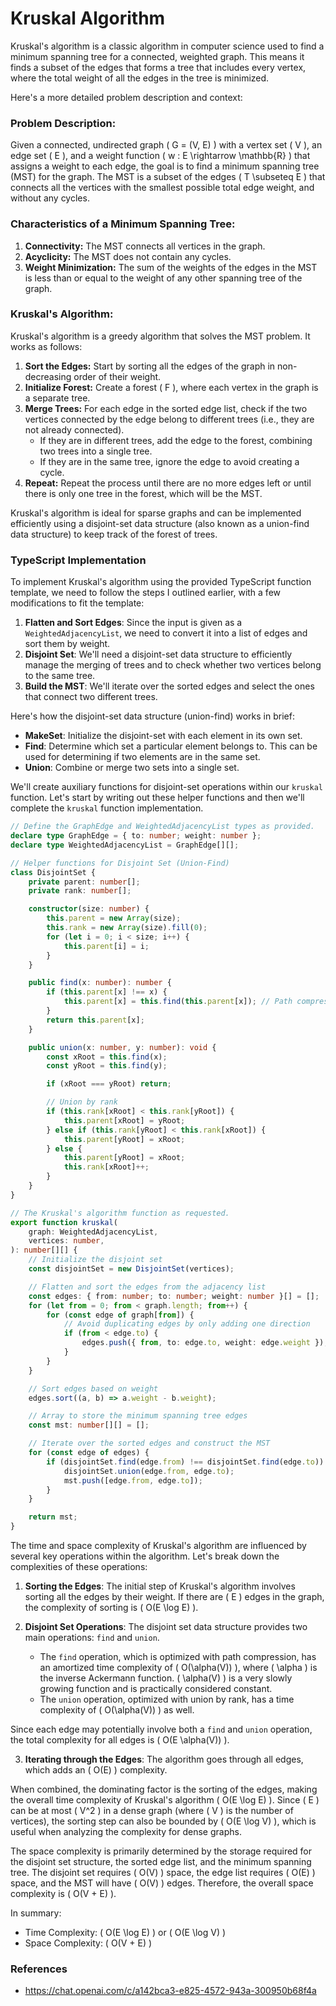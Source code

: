 # Kruskal Algorithm

Kruskal's algorithm is a classic algorithm in computer science used to find a minimum spanning tree for a connected, weighted graph. This means it finds a subset of the edges that forms a tree that includes every vertex, where the total weight of all the edges in the tree is minimized.

Here's a more detailed problem description and context:

### Problem Description:

Given a connected, undirected graph \( G = (V, E) \) with a vertex set \( V \), an edge set \( E \), and a weight function \( w : E \rightarrow \mathbb{R} \) that assigns a weight to each edge, the goal is to find a minimum spanning tree (MST) for the graph. The MST is a subset of the edges \( T \subseteq E \) that connects all the vertices with the smallest possible total edge weight, and without any cycles.

### Characteristics of a Minimum Spanning Tree:

1. **Connectivity:** The MST connects all vertices in the graph.
2. **Acyclicity:** The MST does not contain any cycles.
3. **Weight Minimization:** The sum of the weights of the edges in the MST is less than or equal to the weight of any other spanning tree of the graph.

### Kruskal's Algorithm:

Kruskal's algorithm is a greedy algorithm that solves the MST problem. It works as follows:

1. **Sort the Edges:** Start by sorting all the edges of the graph in non-decreasing order of their weight.
2. **Initialize Forest:** Create a forest \( F \), where each vertex in the graph is a separate tree.
3. **Merge Trees:** For each edge in the sorted edge list, check if the two vertices connected by the edge belong to different trees (i.e., they are not already connected).
    - If they are in different trees, add the edge to the forest, combining two trees into a single tree.
    - If they are in the same tree, ignore the edge to avoid creating a cycle.
4. **Repeat:** Repeat the process until there are no more edges left or until there is only one tree in the forest, which will be the MST.

Kruskal's algorithm is ideal for sparse graphs and can be implemented efficiently using a disjoint-set data structure (also known as a union-find data structure) to keep track of the forest of trees.

### TypeScript Implementation

To implement Kruskal's algorithm using the provided TypeScript function template, we need to follow the steps I outlined earlier, with a few modifications to fit the template:

1. **Flatten and Sort Edges**: Since the input is given as a `WeightedAdjacencyList`, we need to convert it into a list of edges and sort them by weight.
2. **Disjoint Set**: We'll need a disjoint-set data structure to efficiently manage the merging of trees and to check whether two vertices belong to the same tree.
3. **Build the MST**: We'll iterate over the sorted edges and select the ones that connect two different trees.

Here's how the disjoint-set data structure (union-find) works in brief:

-   **MakeSet**: Initialize the disjoint-set with each element in its own set.
-   **Find**: Determine which set a particular element belongs to. This can be used for determining if two elements are in the same set.
-   **Union**: Combine or merge two sets into a single set.

We'll create auxiliary functions for disjoint-set operations within our `kruskal` function. Let's start by writing out these helper functions and then we'll complete the `kruskal` function implementation.

```typescript
// Define the GraphEdge and WeightedAdjacencyList types as provided.
declare type GraphEdge = { to: number; weight: number };
declare type WeightedAdjacencyList = GraphEdge[][];

// Helper functions for Disjoint Set (Union-Find)
class DisjointSet {
    private parent: number[];
    private rank: number[];

    constructor(size: number) {
        this.parent = new Array(size);
        this.rank = new Array(size).fill(0);
        for (let i = 0; i < size; i++) {
            this.parent[i] = i;
        }
    }

    public find(x: number): number {
        if (this.parent[x] !== x) {
            this.parent[x] = this.find(this.parent[x]); // Path compression
        }
        return this.parent[x];
    }

    public union(x: number, y: number): void {
        const xRoot = this.find(x);
        const yRoot = this.find(y);

        if (xRoot === yRoot) return;

        // Union by rank
        if (this.rank[xRoot] < this.rank[yRoot]) {
            this.parent[xRoot] = yRoot;
        } else if (this.rank[yRoot] < this.rank[xRoot]) {
            this.parent[yRoot] = xRoot;
        } else {
            this.parent[yRoot] = xRoot;
            this.rank[xRoot]++;
        }
    }
}

// The Kruskal's algorithm function as requested.
export function kruskal(
    graph: WeightedAdjacencyList,
    vertices: number,
): number[][] {
    // Initialize the disjoint set
    const disjointSet = new DisjointSet(vertices);

    // Flatten and sort the edges from the adjacency list
    const edges: { from: number; to: number; weight: number }[] = [];
    for (let from = 0; from < graph.length; from++) {
        for (const edge of graph[from]) {
            // Avoid duplicating edges by only adding one direction
            if (from < edge.to) {
                edges.push({ from, to: edge.to, weight: edge.weight });
            }
        }
    }

    // Sort edges based on weight
    edges.sort((a, b) => a.weight - b.weight);

    // Array to store the minimum spanning tree edges
    const mst: number[][] = [];

    // Iterate over the sorted edges and construct the MST
    for (const edge of edges) {
        if (disjointSet.find(edge.from) !== disjointSet.find(edge.to)) {
            disjointSet.union(edge.from, edge.to);
            mst.push([edge.from, edge.to]);
        }
    }

    return mst;
}
```

The time and space complexity of Kruskal's algorithm are influenced by several key operations within the algorithm. Let's break down the complexities of these operations:

1. **Sorting the Edges**: The initial step of Kruskal's algorithm involves sorting all the edges by their weight. If there are \( E \) edges in the graph, the complexity of sorting is \( O(E \log E) \).

2. **Disjoint Set Operations**: The disjoint set data structure provides two main operations: `find` and `union`.
    - The `find` operation, which is optimized with path compression, has an amortized time complexity of \( O(\alpha(V)) \), where \( \alpha \) is the inverse Ackermann function. \( \alpha(V) \) is a very slowly growing function and is practically considered constant.
    - The `union` operation, optimized with union by rank, has a time complexity of \( O(\alpha(V)) \) as well.

Since each edge may potentially involve both a `find` and `union` operation, the total complexity for all edges is \( O(E \alpha(V)) \).

3. **Iterating through the Edges**: The algorithm goes through all edges, which adds an \( O(E) \) complexity.

When combined, the dominating factor is the sorting of the edges, making the overall time complexity of Kruskal's algorithm \( O(E \log E) \). Since \( E \) can be at most \( V^2 \) in a dense graph (where \( V \) is the number of vertices), the sorting step can also be bounded by \( O(E \log V) \), which is useful when analyzing the complexity for dense graphs.

The space complexity is primarily determined by the storage required for the disjoint set structure, the sorted edge list, and the minimum spanning tree. The disjoint set requires \( O(V) \) space, the edge list requires \( O(E) \) space, and the MST will have \( O(V) \) edges. Therefore, the overall space complexity is \( O(V + E) \).

In summary:

-   Time Complexity: \( O(E \log E) \) or \( O(E \log V) \)
-   Space Complexity: \( O(V + E) \)

### References

-   https://chat.openai.com/c/a142bca3-e825-4572-943a-300950b68f4a
